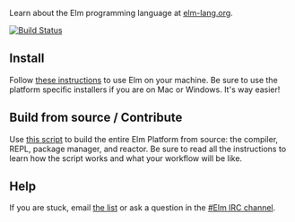 Learn about the Elm programming language at [elm-lang.org](http://elm-lang.org/).

[![Build Status](https://travis-ci.org/elm-lang/elm-compiler.svg?branch=master)](https://travis-ci.org/elm-lang/elm-compiler)

## Install

Follow [these instructions][installer] to use Elm on your machine. Be sure to use
the platform specific installers if you are on Mac or Windows. It's way easier!

 [installer]: https://github.com/elm-lang/elm-platform/blob/master/README.md#elm-platform 

## Build from source / Contribute

Use [this script][build] to build the entire Elm Platform from source: the compiler,
REPL, package manager, and reactor. Be sure to read all the instructions to learn
how the script works and what your workflow will be like.

[build]: https://github.com/elm-lang/elm-platform/blob/master/installers/BuildFromSource.hs

## Help

If you are stuck, email
[the list](https://groups.google.com/forum/?fromgroups#!forum/elm-discuss)
or ask a question in the
[#Elm IRC channel](http://webchat.freenode.net/?channels=elm). 
